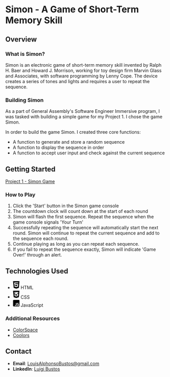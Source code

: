 # Simon - A Game of Short-Term Memory Skill

## Overview

### What is Simon? 
Simon is an electronic game of short-term memory skill invented by Ralph H. Baer and Howard J. Morrison, working for toy design firm Marvin Glass and Associates, with software programming by Lenny Cope. The device creates a series of tones and lights and requires a user to repeat the sequence.

### Building Simon
As a part of General Assembly's Software Engineer Immersive program, I was tasked with building a simple game for my Project 1. I chose the game Simon. 

In order to build the game Simon. I created three core functions: 
- A function to generate and store a random sequence
- A function to display the sequence in order
- A function to accept user input and check against the current sequence

## Getting Started
[Project 1 - Simon Game](https://luigibustos.github.io/project_1/)

### How to Play
1. Click the 'Start' button in the Simon game console
2. The countdown clock will count down at the start of each round
3. Simon will flash the first sequence. Repeat the sequence when the game console signals 'Your Turn' 
4. Successfully repeating the sequence will automatically start the next round. Simon will continue to repeat the current sequence and add to the sequence each round. 
5. Continue playing as long as you can repeat each sequence. 
6. If you fail to repeat the sequence exactly, Simon will indicate 'Game Over!' through an alert. 

## Technologies Used
- <img src="./assets/html5.svg" alt="HTML 5" width="20px"/> HTML 
- <img src="./assets/css3-alt.svg" alt="HTML 5" width="20px"/> CSS 
- <img src="./assets/square-js.svg" alt="HTML 5" width="20px"/> JavaScript

### Additional Resources

- [ColorSpace](https://mycolor.space/)
- [Coolors](https://coolors.co/)

## Contact

- **Email**: LouisAlphonsoBustos@gmail.com
- **LinkedIn**: [Luigi Bustos](https://www.linkedin.com/in/luigibustos/)
